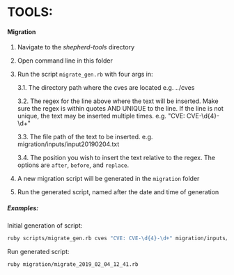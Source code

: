 # TOOLS:

#### Migration
1. Navigate to the *shepherd-tools* directory
2. Open command line in this folder
3. Run the script `migrate_gen.rb` with four args in:

    3.1. The directory path where the cves are located e.g. ../cves

    3.2. The regex for the line above where the text will be inserted. Make sure the regex is within quotes AND UNIQUE to the line. If the  line is not unique, the text may be inserted multiple times.  e.g. "CVE: CVE-\d{4}-\d+"

    3.3. The file path of the text to be inserted. e.g. migration/inputs/input20190204.txt

    3.4. The position you wish to insert the text relative to the regex. The options are `after`, `before`, and `replace`.
4. A new migration script will be generated in the `migration` folder
5. Run the generated script, named after the date and time of generation

##### Examples:
Initial generation of script:
```sh
ruby scripts/migrate_gen.rb cves "CVE: CVE-\d{4}-\d+" migration/inputs/input20190204.txt after
```
Run generated script:
```sh
ruby migration/migrate_2019_02_04_12_41.rb
```

